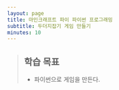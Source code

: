 ```yaml
---
layout: page
title: 마인크래프트 파이 파이썬 프로그래밍
subtitle: 두더지잡기 게임 만들기
minutes: 10
---
```

> ## 학습 목표
>
> *   파이썬으로 게임을 만든다.

